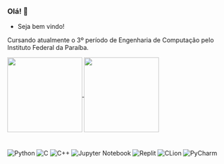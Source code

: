 ### Olá! 👋

-  Seja bem vindo!

Cursando atualmente o 3º período de Engenharia de Computação pelo Instituto Federal da Paraíba.

<a href="https://github.com/anuraghazra/github-readme-stats">
  <img height="170em" align="center" src="https://github-readme-stats.vercel.app/api?username=wesley1wilson&count_private=true&show_icons=true&theme=aura&hide_border=true"/>
</a>
<a href="https://github.com/anuraghazra/convoychat">
  <img height="170em" align="center" src="https://github-readme-stats.vercel.app/api/top-langs/?username=wesley1wilson&theme=aura&hide=CMake&layout=compact&hide_border=true" />
</a>

<h1> </h1>

![Python](https://img.shields.io/badge/python-3670A0?style=for-the-badge&logo=python&logoColor=ffdd54)
![C](https://img.shields.io/badge/c-%2300599C.svg?style=for-the-badge&logo=c&logoColor=white)
![C++](https://img.shields.io/badge/c++-%2300599C.svg?style=for-the-badge&logo=c%2B%2B&logoColor=white)
![Jupyter Notebook](https://img.shields.io/badge/jupyter-%23FA0F00.svg?style=for-the-badge&logo=jupyter&logoColor=white)
![Replit](https://img.shields.io/badge/Replit-DD1200?style=for-the-badge&logo=Replit&logoColor=white)
![CLion](https://img.shields.io/badge/CLion-black?style=for-the-badge&logo=clion&logoColor=white)
![PyCharm](https://img.shields.io/badge/pycharm-143?style=for-the-badge&logo=pycharm&logoColor=black&color=black&labelColor=green)
